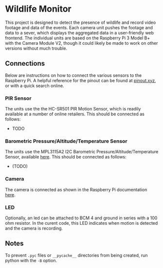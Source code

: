 # Wildlife Monitor
This project is designed to detect the presence of wildlife and record video footage and data of the events. Each camera unit pushes the footage and data to a sever, which displays the aggregated data in a user-friendly web frontend. The individual units are based on the Raspberry Pi 3 Model B+ with the Camera Module V2, though it could likely be made to work on other versions without much trouble.

## Connections
Below are instructions on how to connect the various sensors to the Raspberry Pi. A helpful reference for the pinout can be found at [pinout.xyz](https://pinout.xyz/), or with a quick search online.

### PIR Sensor
The units use the the HC-SR501 PIR Motion Sensor, which is readily available at a number of online retailers. This should be connected as follows:
* TODO

<!--
Eventually, the camera may have a part in the motion detection as well...
-->

### Barometric Pressure/Altitude/Temperature Sensor
The units use the MPL3115A2 I2C Barometric Pressure/Altitude/Temperature Sensor, available [here](https://www.adafruit.com/product/1893). This should be connected as follows:
* (TODO)

### Camera
The camera is connected as shown in the Raspberry Pi documentation [here](https://projects.raspberrypi.org/en/projects/getting-started-with-picamera/4).

### LED
Optionally, an led can be attached to BCM 4 and ground in series with a 100 ohm resistor. In the curent code, this LED indicates when motion is detected and the camera is recording.

<!--
## Central Webserver Setup
-->

<!--
## Setup / Running
(This will be updated once there is something to run).
-->

## Notes
To prevent `.pyc` files or `__pycache__` directories from being created, run python with the `-B` option.

<!--
This should be noted if a dockerized version is ever created.
-->

